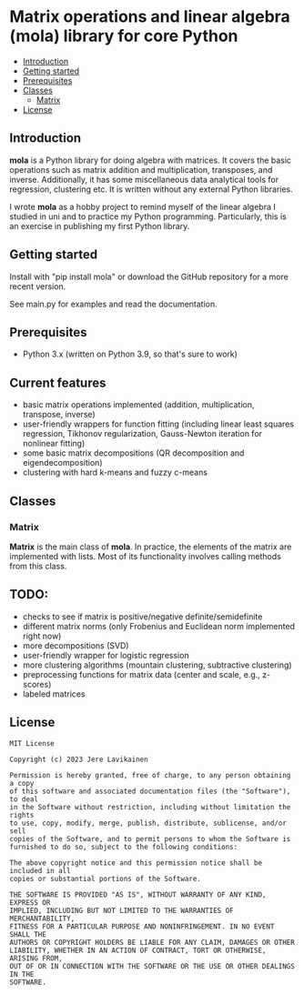 # Matrix operations and linear algebra (mola) library for core Python

- [Introduction](#introduction)
- [Getting started](#getting-started)
- [Prerequisites](#prerequisites)
- [Classes](#classes)
  * [Matrix](#matrix)
- [License](#license)
<!-- toc -->

## Introduction

**mola** is a Python library for doing algebra with matrices. It covers the basic operations such as matrix addition and multiplication, transposes, and inverse. Additionally, it has some miscellaneous data analytical tools for regression, clustering etc. It is written without any external Python libraries.

I wrote **mola** as a hobby project to remind myself of the linear algebra I studied in uni and to practice my Python programming. Particularly, this is an exercise in publishing my first Python library.

## Getting started

Install with "pip install mola" or download the GitHub repository for a more recent version.

See main.py for examples and read the documentation.

## Prerequisites

- Python 3.x (written on Python 3.9, so that's sure to work)

## Current features

- basic matrix operations implemented (addition, multiplication, transpose, inverse)
- user-friendly wrappers for function fitting (including linear least squares regression, Tikhonov regularization, Gauss-Newton iteration for nonlinear fitting)
- some basic matrix decompositions (QR decomposition and eigendecomposition)
- clustering with hard k-means and fuzzy c-means

## Classes

### Matrix

**Matrix** is the main class of **mola**. In practice, the elements of the matrix are implemented with lists. Most of its functionality involves calling methods from this class.

## TODO:
- checks to see if matrix is positive/negative definite/semidefinite
- different matrix norms (only Frobenius and Euclidean norm implemented right now)
- more decompositions (SVD)
- user-friendly wrapper for logistic regression
- more clustering algorithms (mountain clustering, subtractive clustering)
- preprocessing functions for matrix data (center and scale, e.g., z-scores)
- labeled matrices

## License

```
MIT License

Copyright (c) 2023 Jere Lavikainen

Permission is hereby granted, free of charge, to any person obtaining a copy
of this software and associated documentation files (the "Software"), to deal
in the Software without restriction, including without limitation the rights
to use, copy, modify, merge, publish, distribute, sublicense, and/or sell
copies of the Software, and to permit persons to whom the Software is
furnished to do so, subject to the following conditions:

The above copyright notice and this permission notice shall be included in all
copies or substantial portions of the Software.

THE SOFTWARE IS PROVIDED "AS IS", WITHOUT WARRANTY OF ANY KIND, EXPRESS OR
IMPLIED, INCLUDING BUT NOT LIMITED TO THE WARRANTIES OF MERCHANTABILITY,
FITNESS FOR A PARTICULAR PURPOSE AND NONINFRINGEMENT. IN NO EVENT SHALL THE
AUTHORS OR COPYRIGHT HOLDERS BE LIABLE FOR ANY CLAIM, DAMAGES OR OTHER
LIABILITY, WHETHER IN AN ACTION OF CONTRACT, TORT OR OTHERWISE, ARISING FROM,
OUT OF OR IN CONNECTION WITH THE SOFTWARE OR THE USE OR OTHER DEALINGS IN THE
SOFTWARE.

```
